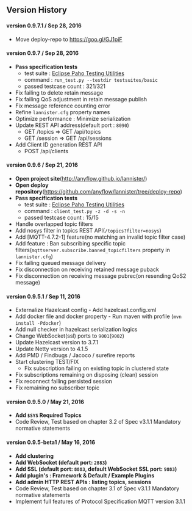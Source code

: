 <!--
  Copyright 2016 The Lannister Project

  Licensed under the Apache License, Version 2.0 (the "License");
  you may not use this file except in compliance with the License.
  You may obtain a copy of the License at

      http://www.apache.org/licenses/LICENSE-2.0

  Unless required by applicable law or agreed to in writing, software
  distributed under the License is distributed on an "AS IS" BASIS,
  WITHOUT WARRANTIES OR CONDITIONS OF ANY KIND, either express or implied.
  See the License for the specific language governing permissions and
  limitations under the License.
-->
## Version History

#### version 0.9.7.1 / Sep 28, 2016
- Move deploy-repo to https://goo.gl/GJ1piF

#### version 0.9.7 / Sep 28, 2016
- **Pass specification tests**  
  * test suite : [Eclipse Paho Testing Utilities](https://github.com/eclipse/paho.mqtt.testing)
  * command : `run_test.py --testdir testsuites/basic`
  * passed testcase count : 321/321
- Fix failing to delete retain message
- Fix failing QoS adjustment in retain message publish
- Fix message reference counting error
- Refine `lannister.cfg` property names
- Optimize performance : Minimize serialization
- Update REST API address(default port : `8090`)
  * GET /topics => GET /api/topics
  * GET /session => GET /api/sessions
- Add Client ID generation REST API
  * POST /api/clients

#### version 0.9.6 / Sep 21, 2016
- **Open project site**(http://anyflow.github.io/lannister/)
- **Open deploy repository**(https://github.com/anyflow/lannister/tree/deploy-repo)
- **Pass specification tests**
  * test suite : [Eclipse Paho Testing Utilities](https://github.com/eclipse/paho.mqtt.testing)
  * command : `client_test.py -z -d -s -n`
  * passed testcase count : 15/15
- Handle overlapped topic filters
- Add nosys filter in topics REST API(`/topics?filter=nosys`)
- Add [MQTT-4.7.2-1] feature(no matching an invalid topic filter case)
- Add feature : Ban subscribing specific topic filters(`mqttserver.subscribe.banned_topicfilters` property in `lannister.cfg`)
- Fix failing queued message delivery
- Fix disconnection on receiving retained message puback
- Fix disconnection on receiving message pubrec(on resending QoS2 message)

#### version 0.9.5.1 / Sep 11, 2016
- Externalize Hazelcast config - Add hazelcast.config.xml
- Add docker file and docker property - Run maven with profile (`mvn install -Pdocker`)
- Add null checker in hazelcast serialization logics
- Change WebSocket(ssl) ports to `9001`(`9002`)
- Update Hazelcast version to 3.7.1
- Update Netty version to 4.1.5
- Add PMD / Findbugs / Jacoco / surefire reports
- Start clustering TEST/FIX
  * Fix subscription failing on existing topic in clustered state
- Fix subscriptions remaining on disposing (clean) session
- Fix reconnect failing persisted session  
- Fix remaining no subscriber topic

#### version 0.9.5.0 / May 21, 2016
- **Add `$SYS` Required Topics**
- Code Review, Test based on chapter 3.2 of Spec v3.1.1 Mandatory normative statements

#### version 0.9.5-beta1 / May 16, 2016
- **Add clustering**
- **Add WebSocket (default port: `2883`)**
- **Add SSL (default port: `8883`, default WebSocket SSL port: `9883`)**
- **Add plugin's : Framework & Default / Example Plugins**
- **Add admin HTTP REST APIs : listing topics, sessions**
- Code Review, Test based on chapter 3.1 of Spec v3.1.1 Mandatory normative statements
- Implement full features of Protocol Specification MQTT version 3.1.1
